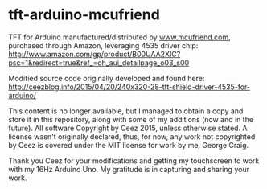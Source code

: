 # tft-arduino-mcufriend

TFT for Arduino manufactured/distributed by www.mcufriend.com, purchased through Amazon, leveraging 4535 driver chip:<br>
http://www.amazon.com/gp/product/B00UAA2XIC?psc=1&redirect=true&ref_=oh_aui_detailpage_o03_s00

Modified source code originally developed and found here:<br>
http://ceezblog.info/2015/04/20/240x320-28-tft-shield-driver-4535-for-arduino/

This content is no longer available, but I managed to obtain a copy and store it in this repository, along with some of my additions (now and in the future).
All software Copyright by Ceez 2015, unless otherwise stated. A license wasn't originally declared, thus, for now, any work not copyrighted by Ceez is covered under the MIT license for work by me, George Craig.<br>

Thank you Ceez for your modifications and getting my touchscreen to work with my 16Hz Arduino Uno. My gratitude is in capturing and sharing your work.
